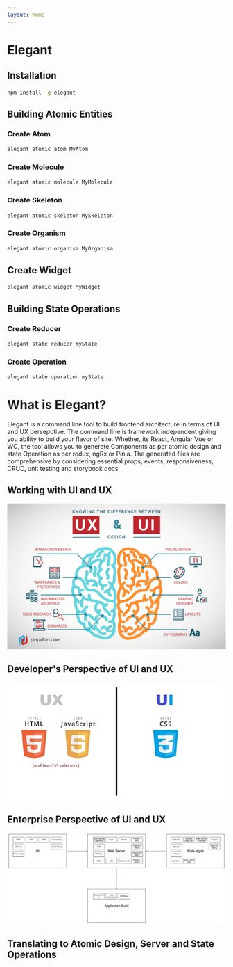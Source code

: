 ```yaml
---
layout: home
---
```

# Elegant

## Installation

```sh
npm install -g elegant
```

## Building Atomic Entities

### Create Atom
```sh
elegant atomic atom MyAtom
```

### Create Molecule
```sh
elegant atomic molecule MyMolecule
```
### Create Skeleton
```sh
elegant atomic skeleton MySkeleton
```

### Create Organism
```sh
elegant atomic organism MyOrganism
```

## Create Widget
```sh
elegant atomic widget MyWidget
```
## Building State Operations

### Create Reducer
```sh
elegant state reducer myState
```

### Create Operation
```sh
elegant state operation myState
```

# What is Elegant?
Elegant is a command line tool to build frontend architecture in terms of UI and UX persepctive. The command line is framework independent giving you ability to build your flavor of site. Whether, its React, Angular Vue or WC, the tool allows you to generate Components as per atomic design and state Operation as per redux, ngRx or Pinia. The generated files are comprehensive by considering essential props, events, responsiveness, CRUD, unit testing and storybook docs

## Working with UI and UX

<img src="./assets//img/ui-ux-designer.webp">

## Developer's Perspective of UI and UX

<img src="./assets//img/ui-ux-developer.webp">

## Enterprise Perspective of UI and UX

<img src="./assets//img/new-fe-schema.jpeg">

## Translating to Atomic Design, Server and State Operations